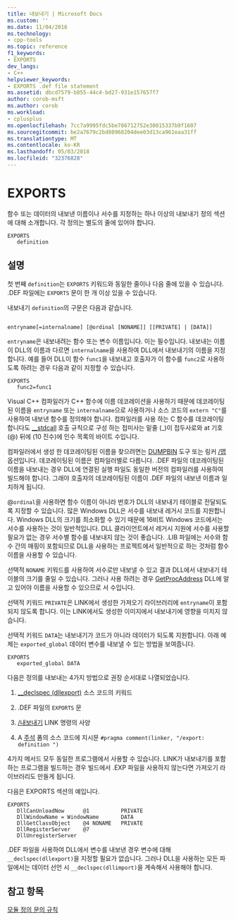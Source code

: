```yaml
---
title: 내보내기 | Microsoft Docs
ms.custom: ''
ms.date: 11/04/2016
ms.technology:
- cpp-tools
ms.topic: reference
f1_keywords:
- EXPORTS
dev_langs:
- C++
helpviewer_keywords:
- EXPORTS .def file statement
ms.assetid: dbcd7579-b855-44c4-bd27-931e157657f7
author: corob-msft
ms.author: corob
ms.workload:
- cplusplus
ms.openlocfilehash: 7cc7a9995fdc5be786712752e30015337b9f1607
ms.sourcegitcommit: be2a7679c2bd80968204dee03d13ca961eaa31ff
ms.translationtype: MT
ms.contentlocale: ko-KR
ms.lasthandoff: 05/03/2018
ms.locfileid: "32376828"
---
```

# <a name="exports"></a>EXPORTS
함수 또는 데이터의 내보낸 이름이나 서수를 지정하는 하나 이상의 내보내기 정의 섹션에 대해 소개합니다. 각 정의는 별도의 줄에 있어야 합니다.  
  
```  
EXPORTS  
   definition  
```  
  
## <a name="remarks"></a>설명  
 첫 번째 `definition`는 `EXPORTS` 키워드와 동일한 줄이나 다음 줄에 있을 수 있습니다. .DEF 파일에는 `EXPORTS` 문이 한 개 이상 있을 수 있습니다.  
  
 내보내기 `definition`의 구문은 다음과 같습니다.  
  
```  
  
entryname[=internalname] [@ordinal [NONAME]] [[PRIVATE] | [DATA]]  
```  
  
 `entryname`은 내보내려는 함수 또는 변수 이름입니다. 이는 필수입니다. 내보내는 이름이 DLL의 이름과 다르면 `internalname`을 사용하여 DLL에서 내보내기의 이름을 지정합니다. 예를 들어 DLL이 함수 `func1`을 내보내고 호출자가 이 함수를 `func2`로 사용하도록 하려는 경우 다음과 같이 지정할 수 있습니다.  
  
```  
EXPORTS  
   func2=func1  
```  
  
 Visual C++ 컴파일러가 C++ 함수에 이름 데코레이션을 사용하기 때문에 데코레이팅된 이름을 `entryname` 또는 `internalname`으로 사용하거나 소스 코드의 `extern "C"`를 사용하여 내보낸 함수를 정의해야 합니다. 컴파일러를 사용 하는 C 함수를 데코레이팅합니다도 [__stdcall](../../cpp/stdcall.md) 호출 규칙으로 구성 하는 접미사는 밑줄 (_)이 접두사로와 at 기호 (@) 뒤에 (10 진수)에 인수 목록의 바이트 수입니다.  
  
 컴파일러에서 생성 한 데코레이팅된 이름을 찾으려면는 [DUMPBIN](../../build/reference/dumpbin-reference.md) 도구 또는 링커 [/맵](../../build/reference/map-generate-mapfile.md) 옵션입니다. 데코레이팅된 이름은 컴파일러별로 다릅니다. .DEF 파일의 데코레이팅된 이름을 내보내는 경우 DLL에 연결된 실행 파일도 동일한 버전의 컴파일러를 사용하여 빌드해야 합니다. 그래야 호출자의 데코레이팅된 이름이 .DEF 파일의 내보낸 이름과 일치하게 됩니다.  
  
 @`ordinal`을 사용하면 함수 이름이 아니라 번호가 DLL의 내보내기 테이블로 전달되도록 지정할 수 있습니다. 많은 Windows DLL은 서수를 내보내 레거시 코드를 지원합니다. Windows DLL의 크기를 최소화할 수 있기 때문에 16비트 Windows 코드에서는 서수를 사용하는 것이 일반적입니다. DLL 클라이언트에서 레거시 지원에 서수를 사용할 필요가 없는 경우 서수별 함수를 내보내지 않는 것이 좋습니다. .LIB 파일에는 서수와 함수 간의 매핑이 포함되므로 DLL을 사용하는 프로젝트에서 일반적으로 하는 것처럼 함수 이름을 사용할 수 있습니다.  
  
 선택적 `NONAME` 키워드를 사용하여 서수로만 내보낼 수 있고 결과 DLL에서 내보내기 테이블의 크기를 줄일 수 있습니다. 그러나 사용 하려는 경우 [GetProcAddress](http://msdn.microsoft.com/library/windows/desktop/ms683212.aspx) DLL에 알고 있어야 이름을 사용할 수 있으므로 서 수입니다.  
  
 선택적 키워드 `PRIVATE`은 LINK에서 생성한 가져오기 라이브러리에 `entryname`이 포함되지 않도록 합니다. 이는 LINK에서도 생성한 이미지에서 내보내기에 영향을 미치지 않습니다.  
  
 선택적 키워드 `DATA`는 내보내기가 코드가 아니라 데이터가 되도록 지원합니다. 아래 예제는 `exported_global` 데이터 변수를 내보낼 수 있는 방법을 보여줍니다.  
  
```  
EXPORTS  
   exported_global DATA  
```  
  
 다음은 정의를 내보내는 4가지 방법으로 권장 순서대로 나열되었습니다.  
  
1.  [__declspec (dllexport)](../../cpp/dllexport-dllimport.md) 소스 코드의 키워드  
  
2.  .DEF 파일의 `EXPORTS` 문  
  
3.  [/내보내기](../../build/reference/export-exports-a-function.md) LINK 명령의 사양  
  
4.  A [주석](../../preprocessor/comment-c-cpp.md) 폼의 소스 코드에 지시문 `#pragma comment(linker, "/export: definition ")`  
  
 4가지 메서드 모두 동일한 프로그램에서 사용할 수 있습니다. LINK가 내보내기를 포함하는 프로그램을 빌드하는 경우 빌드에서 .EXP 파일을 사용하지 않는다면 가져오기 라이브러리도 만들게 됩니다.  
  
 다음은 EXPORTS 섹션의 예입니다.  
  
```  
EXPORTS  
   DllCanUnloadNow      @1          PRIVATE  
   DllWindowName = WindowName       DATA  
   DllGetClassObject    @4 NONAME   PRIVATE  
   DllRegisterServer    @7  
   DllUnregisterServer  
```  
  
 .DEF 파일을 사용하여 DLL에서 변수를 내보낸 경우 변수에 대해 `__declspec(dllexport)`을 지정할 필요가 없습니다. 그러나 DLL을 사용하는 모든 파일에서는 데이터 선언 시 `__declspec(dllimport)`을 계속해서 사용해야 합니다.  
  
## <a name="see-also"></a>참고 항목  
 [모듈 정의 문의 규칙](../../build/reference/rules-for-module-definition-statements.md)
